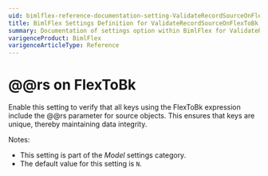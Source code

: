 ```yaml
---
uid: bimlflex-reference-documentation-setting-ValidateRecordSourceOnFlexToBk
title: BimlFlex Settings Definition for ValidateRecordSourceOnFlexToBk
summary: Documentation of settings option within BimlFlex for ValidateRecordSourceOnFlexToBk
varigenceProduct: BimlFlex
varigenceArticleType: Reference
---
```


# @@rs on FlexToBk

Enable this setting to verify that all keys using the FlexToBk expression include the @@rs parameter for source objects. This ensures that keys are unique, thereby maintaining data integrity.

Notes:

* This setting is part of the *Model* settings category.
* The default value for this setting is `N`.